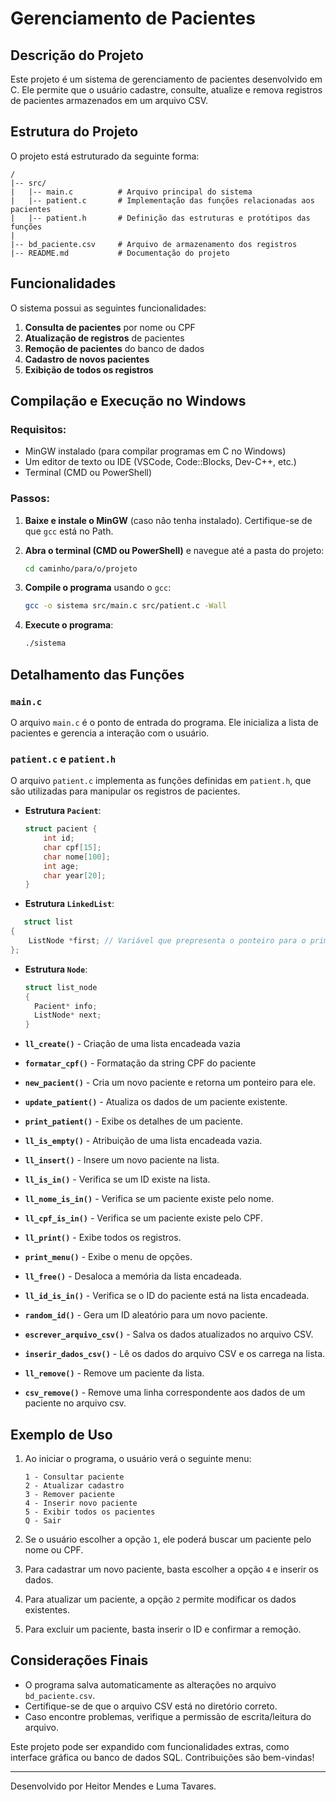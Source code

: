 # Gerenciamento de Pacientes

## Descrição do Projeto
Este projeto é um sistema de gerenciamento de pacientes desenvolvido em C. Ele permite que o usuário cadastre, consulte, atualize e remova registros de pacientes armazenados em um arquivo CSV.

## Estrutura do Projeto

O projeto está estruturado da seguinte forma:

```
/
|-- src/
|   |-- main.c          # Arquivo principal do sistema
|   |-- patient.c       # Implementação das funções relacionadas aos pacientes
|   |-- patient.h       # Definição das estruturas e protótipos das funções
|
|-- bd_paciente.csv     # Arquivo de armazenamento dos registros
|-- README.md           # Documentação do projeto
```

## Funcionalidades

O sistema possui as seguintes funcionalidades:

1. **Consulta de pacientes** por nome ou CPF
2. **Atualização de registros** de pacientes
3. **Remoção de pacientes** do banco de dados
4. **Cadastro de novos pacientes**
5. **Exibição de todos os registros**

## Compilação e Execução no Windows

### Requisitos:

- MinGW instalado (para compilar programas em C no Windows)
- Um editor de texto ou IDE (VSCode, Code::Blocks, Dev-C++, etc.)
- Terminal (CMD ou PowerShell)

### Passos:

1. **Baixe e instale o MinGW** (caso não tenha instalado). Certifique-se de que `gcc` está no Path.
2. **Abra o terminal (CMD ou PowerShell)** e navegue até a pasta do projeto:

   ```sh
   cd caminho/para/o/projeto
   ```

3. **Compile o programa** usando o `gcc`:

   ```sh
   gcc -o sistema src/main.c src/patient.c -Wall
   ```

4. **Execute o programa**:

   ```sh
   ./sistema
   ```

## Detalhamento das Funções

### `main.c`

O arquivo `main.c` é o ponto de entrada do programa. Ele inicializa a lista de pacientes e gerencia a interação com o usuário.

### `patient.c` e `patient.h`

O arquivo `patient.c` implementa as funções definidas em `patient.h`, que são utilizadas para manipular os registros de pacientes.

- **Estrutura `Pacient`**:
  
  ```c
  struct pacient {
      int id;
      char cpf[15];
      char nome[100];
      int age;
      char year[20];
  }
  ```
 - **Estrutura `LinkedList`**:
```c
   struct list
{
    ListNode *first; // Variável que prepresenta o ponteiro para o primeiro nó da lista.
};
```
- **Estrutura `Node`**:
  ```c
  struct list_node
  {
    Pacient* info;
    ListNode* next;
  }
  ```
  
- **`ll_create()`** - Criação de uma lista encadeada vazia
- **`formatar_cpf()`** -  Formatação da string CPF do paciente   
- **`new_pacient()`** - Cria um novo paciente e retorna um ponteiro para ele.
- **`update_patient()`** - Atualiza os dados de um paciente existente.
- **`print_patient()`** - Exibe os detalhes de um paciente.
- **`ll_is_empty()`** - Atribuição de uma lista encadeada vazia.
- **`ll_insert()`** - Insere um novo paciente na lista.
- **`ll_is_in()`** - Verifica se um ID existe na lista.
- **`ll_nome_is_in()`** - Verifica se um paciente existe pelo nome.
- **`ll_cpf_is_in()`** - Verifica se um paciente existe pelo CPF.
- **`ll_print()`** - Exibe todos os registros.
- **`print_menu()`** - Exibe o menu de opções.
- **`ll_free()`** -  Desaloca a memória da lista encadeada.
- **`ll_id_is_in()`** -  Verifica se o ID do paciente está na lista encadeada.
- **`random_id()`** - Gera um ID aleatório para um novo paciente.
- **`escrever_arquivo_csv()`** - Salva os dados atualizados no arquivo CSV.
- **`inserir_dados_csv()`** - Lê os dados do arquivo CSV e os carrega na lista.
- **`ll_remove()`** - Remove um paciente da lista.
- **`csv_remove()`** - Remove uma linha correspondente aos dados de um paciente no arquivo csv.

## Exemplo de Uso

1. Ao iniciar o programa, o usuário verá o seguinte menu:

   ```
   1 - Consultar paciente
   2 - Atualizar cadastro
   3 - Remover paciente
   4 - Inserir novo paciente
   5 - Exibir todos os pacientes
   Q - Sair
   ```

2. Se o usuário escolher a opção `1`, ele poderá buscar um paciente pelo nome ou CPF.
3. Para cadastrar um novo paciente, basta escolher a opção `4` e inserir os dados.
4. Para atualizar um paciente, a opção `2` permite modificar os dados existentes.
5. Para excluir um paciente, basta inserir o ID e confirmar a remoção.

## Considerações Finais

- O programa salva automaticamente as alterações no arquivo `bd_paciente.csv`.
- Certifique-se de que o arquivo CSV está no diretório correto.
- Caso encontre problemas, verifique a permissão de escrita/leitura do arquivo.

Este projeto pode ser expandido com funcionalidades extras, como interface gráfica ou banco de dados SQL. Contribuições são bem-vindas!

---
Desenvolvido por Heitor Mendes e Luma Tavares.
